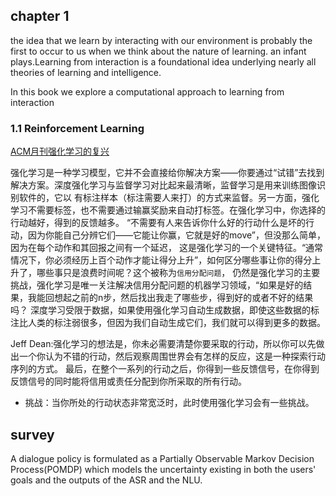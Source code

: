 
## chapter 1

the idea that we learn by interacting with our environment is probably the first to occur to us when we think about the nature of 
learning. an infant plays.Learning from interaction is a foundational idea underlying nearly all theories of learning and intelligence.

In this book we explore a computational approach to learning from interaction

### 1.1 Reinforcement Learning
[ACM月刊强化学习的复兴](http://mp.weixin.qq.com/s?__biz=MzA3MzI4MjgzMw==&mid=2650718527&idx=1&sn=04db4fc59cc23c079a17573657d2b1c7&scene=21#wechat_redirect)

强化学习是一种学习模型，它并不会直接给你解决方案——你要通过“试错”去找到解决方案。深度强化学习与监督学习对比起来最清晰，监督学习是用来训练图像识别软件的，它以
有标注样本（标注需要人来打）的方式来监督。另一方面，强化学习不需要标签，也不需要通过输赢奖励来自动打标签。在强化学习中，你选择的行动越好，得到的反馈越多。
“不需要有人来告诉你什么好的行动什么是坏的行动，因为你能自己分辨它们——它能让你赢，它就是好的move”，但没那么简单，因为在每个动作和其回报之间有一个延迟，
这是强化学习的一个关键特征。“通常情况下，你必须经历上百个动作才能让得分上升”，如何区分哪些事让你的得分上升了，哪些事只是浪费时间呢？这个被称为`信用分配问题`，
仍然是强化学习的主要挑战，强化学习是唯一关注解决信用分配问题的机器学习领域，“如果是好的结果，我能回想起之前的n步，然后找出我走了哪些步，得到好的或者不好的结果吗？
深度学习受限于数据，如果使用强化学习自动生成数据，即使这些数据的标注比人类的标注弱很多，但因为我们自动生成它们，我们就可以得到更多的数据。

Jeff Dean:强化学习的想法是，你未必需要清楚你要采取的行动，所以你可以先做出一个你认为不错的行动，然后观察周围世界会有怎样的反应，这是一种探索行动序列的方式。
最后，在整个一系列的行动之后，你得到一些反馈信号，在你得到反馈信号的同时能将信用或责任分配到你所采取的所有行动。

 - 挑战：当你所处的行动状态非常宽泛时，此时使用强化学习会有一些挑战。

## survey
A dialogue policy is formulated as a Partially Observable Markov Decision Process(POMDP) which models the uncertainty existing in both the users' goals and the outputs of the ASR and the NLU.
